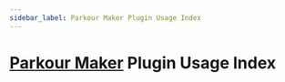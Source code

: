 ```yaml
---
sidebar_label: Parkour Maker Plugin Usage Index
---
```


# [Parkour Maker](https://github.com/noonmaru/parkour-maker) Plugin Usage Index